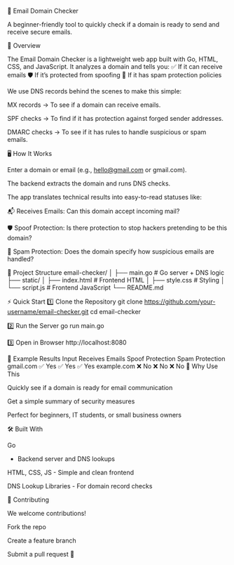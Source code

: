 📧 Email Domain Checker


A beginner-friendly tool to quickly check if a domain is ready to send and receive secure emails.

🚀 Overview

The Email Domain Checker is a lightweight web app built with Go, HTML, CSS, and JavaScript.
It analyzes a domain and tells you:
✅ If it can receive emails
🛡️ If it’s protected from spoofing
📜 If it has spam protection policies

We use DNS records behind the scenes to make this simple:

MX records → To see if a domain can receive emails.

SPF checks → To find if it has protection against forged sender addresses.

DMARC checks → To see if it has rules to handle suspicious or spam emails.

🖥️ How It Works

Enter a domain or email (e.g., hello@gmail.com or gmail.com).

The backend extracts the domain and runs DNS checks.

The app translates technical results into easy-to-read statuses like:

📬 Receives Emails: Can this domain accept incoming mail?

🛡️ Spoof Protection: Is there protection to stop hackers pretending to be this domain?

📜 Spam Protection: Does the domain specify how suspicious emails are handled?

📂 Project Structure
email-checker/
│
├── main.go             # Go server + DNS logic
├── static/
│   ├── index.html      # Frontend HTML
│   ├── style.css       # Styling
│   └── script.js       # Frontend JavaScript
└── README.md

⚡ Quick Start
1️⃣ Clone the Repository
git clone https://github.com/your-username/email-checker.git
cd email-checker

2️⃣ Run the Server
go run main.go

3️⃣ Open in Browser
http://localhost:8080

🧩 Example Results
Input	Receives Emails	Spoof Protection	Spam Protection
gmail.com	✅ Yes	✅ Yes	✅ Yes
example.com	❌ No	❌ No	❌ No
🌟 Why Use This

Quickly see if a domain is ready for email communication

Get a simple summary of security measures

Perfect for beginners, IT students, or small business owners

🛠️ Built With

Go
 - Backend server and DNS lookups

HTML, CSS, JS - Simple and clean frontend

DNS Lookup Libraries - For domain record checks

🤝 Contributing

We welcome contributions!

Fork the repo

Create a feature branch

Submit a pull request 🎉
